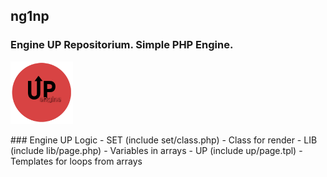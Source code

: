 ## ng1np
### Engine UP Repositorium. Simple PHP Engine.
<p>
<img src="https://github.com/antistereotip/ng1np/blob/main/ng1np.png" width="100" />  
</p>
### Engine UP Logic
- SET (include set/class.php) - Class for render
- LIB (include lib/page.php) - Variables in arrays
- UP (include up/page.tpl) - Templates for loops from arrays
